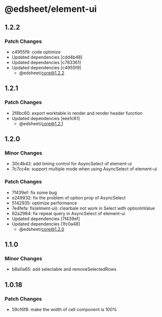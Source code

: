 # @edsheet/element-ui

## 1.2.2

### Patch Changes

- c4955f9: code optimize
- Updated dependencies [cdd4b48]
- Updated dependencies [c783361]
- Updated dependencies [c4955f9]
  - @edsheet/core@1.2.2

## 1.2.1

### Patch Changes

- 2f8bc60: export worktable in render and render header function
- Updated dependencies [eee1c61]
  - @edsheet/core@1.2.1

## 1.2.0

### Minor Changes

- 30c4b42: add timing control for AsyncSelect of element-ui
- 7c7cc4e: support multiple mode when using AsyncSelect of element-ui

### Patch Changes

- 7f439ef: fix some bug
- e249932: fix the problem of option prop of AsyncSelect
- 5142935: optimize performance
- 7e4fefa: fix(elment-ui): clearbale not work in Select with optionInValue
- 62a2984: fix repeat query in AsyncSelect of element-ui
- Updated dependencies [7f439ef]
- Updated dependencies [1fc0a48]
  - @edsheet/core@1.2.0

## 1.1.0

### Minor Changes

- b8a0a65: add selectable and removeSelectedRows

## 1.0.18

### Patch Changes

- 59cf6f8: make the width of cell component is 100%
